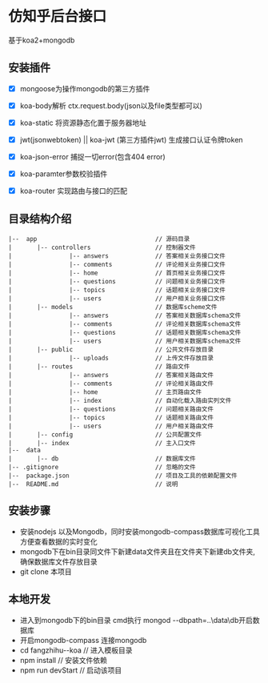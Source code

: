 # 仿知乎后台接口 #
基于koa2+mongodb

## 安装插件 ##

- [x] mongoose为操作mongodb的第三方插件
- [x] koa-body解析 ctx.request.body(json以及file类型都可以)
- [x] koa-static 将资源静态化置于服务器地址
- [x] jwt(jsonwebtoken) ||  koa-jwt (第三方插件jwt) 生成接口认证令牌token
- [x] koa-json-error  捕捉一切error(包含404 error)
- [x] koa-paramter参数校验插件
- [x] koa-router 实现路由与接口的匹配


## 目录结构介绍 ##

    |--  app                                 // 源码目录
    |       |-- controllers                  // 控制器文件
    |                |-- answers             // 答案相关业务接口文件
    |                |-- comments            // 评论相关业务接口文件
    |                |-- home                // 首页相关业务接口文件
    |                |-- questions           // 问题相关业务接口文件
    |                |-- topics              // 话题相关业务接口文件
    |                |-- users               // 用户相关业务接口文件
    |       |-- models                       // 数据库scheme文件
    |                |-- answers             // 答案相关数据库schema文件
    |                |-- comments            // 评论相关数据库schema文件
    |                |-- questions           // 话题相关数据库schema文件
    |                |-- users               // 用户相关数据库schema文件
    |       |-- public                       // 公共文件存放目录
    |                |-- uploads             // 上传文件存放目录
    |       |-- routes                       // 路由文件
    |                |-- answers             // 答案相关路由文件
    |                |-- comments            // 评论相关路由文件
    |                |-- home                // 主页路由文件
    |                |-- index               // 自动化载入路由实列文件
    |                |-- questions           // 问题相关路由文件
    |                |-- topics              // 话题相关路由文件
    |                |-- users               // 用户相关路由文件
    |       |-- config                       // 公共配置文件
    |       |-- index                        // 主入口文件       
    |--  data                             
    |       |-- db                           // 数据库文件    
    |-- .gitignore                           // 忽略的文件
    |--  package.json                        // 项目及工具的依赖配置文件
    |--  README.md                           // 说明


## 安装步骤 ##
 - 安装nodejs 以及Mongodb，同时安装mongodb-compass数据库可视化工具方便查看数据的实时变化
 - mongodb下在bin目录同文件下新建data文件夹且在文件夹下新建db文件夹, 确保数据库文件存放目录
 - git clone 本项目


## 本地开发 ##

 - 进入到mongodb下的bin目录  cmd执行 mongod --dbpath=..\data\db开启数据库
 - 开启mongodb-compass 连接mongodb
 - cd fangzhihu--koa  // 进入模板目录
 - npm install       // 安装文件依赖
 - npm run devStart  // 启动该项目


